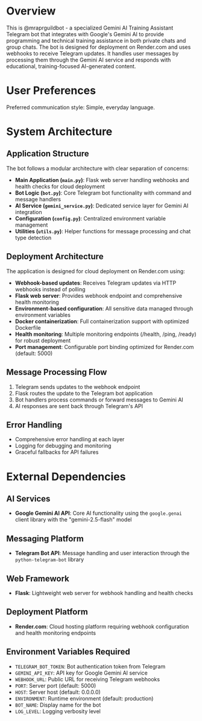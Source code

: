 # Overview

This is @mraprguildbot - a specialized Gemini AI Training Assistant Telegram bot that integrates with Google's Gemini AI to provide programming and technical training assistance in both private chats and group chats. The bot is designed for deployment on Render.com and uses webhooks to receive Telegram updates. It handles user messages by processing them through the Gemini AI service and responds with educational, training-focused AI-generated content.

# User Preferences

Preferred communication style: Simple, everyday language.

# System Architecture

## Application Structure
The bot follows a modular architecture with clear separation of concerns:

- **Main Application (`main.py`)**: Flask web server handling webhooks and health checks for cloud deployment
- **Bot Logic (`bot.py`)**: Core Telegram bot functionality with command and message handlers
- **AI Service (`gemini_service.py`)**: Dedicated service layer for Gemini AI integration
- **Configuration (`config.py`)**: Centralized environment variable management
- **Utilities (`utils.py`)**: Helper functions for message processing and chat type detection

## Deployment Architecture
The application is designed for cloud deployment on Render.com using:
- **Webhook-based updates**: Receives Telegram updates via HTTP webhooks instead of polling
- **Flask web server**: Provides webhook endpoint and comprehensive health monitoring
- **Environment-based configuration**: All sensitive data managed through environment variables
- **Docker containerization**: Full containerization support with optimized Dockerfile
- **Health monitoring**: Multiple monitoring endpoints (/health, /ping, /ready) for robust deployment
- **Port management**: Configurable port binding optimized for Render.com (default: 5000)

## Message Processing Flow
1. Telegram sends updates to the webhook endpoint
2. Flask routes the update to the Telegram bot application
3. Bot handlers process commands or forward messages to Gemini AI
4. AI responses are sent back through Telegram's API

## Error Handling
- Comprehensive error handling at each layer
- Logging for debugging and monitoring
- Graceful fallbacks for API failures

# External Dependencies

## AI Services
- **Google Gemini AI API**: Core AI functionality using the `google.genai` client library with the "gemini-2.5-flash" model

## Messaging Platform
- **Telegram Bot API**: Message handling and user interaction through the `python-telegram-bot` library

## Web Framework
- **Flask**: Lightweight web server for webhook handling and health checks

## Deployment Platform
- **Render.com**: Cloud hosting platform requiring webhook configuration and health monitoring endpoints

## Environment Variables Required
- `TELEGRAM_BOT_TOKEN`: Bot authentication token from Telegram
- `GEMINI_API_KEY`: API key for Google Gemini AI service
- `WEBHOOK_URL`: Public URL for receiving Telegram webhooks
- `PORT`: Server port (default: 5000)
- `HOST`: Server host (default: 0.0.0.0)
- `ENVIRONMENT`: Runtime environment (default: production)
- `BOT_NAME`: Display name for the bot
- `LOG_LEVEL`: Logging verbosity level
